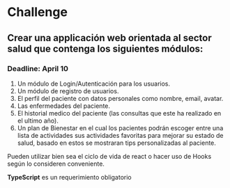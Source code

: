 # Challenge
## Crear una applicación web orientada al sector salud que contenga los siguientes módulos:
### Deadline: April 10

1. Un módulo de Login/Autenticación para los usuarios.
2. Un módulo de registro de usuarios.
3. El perfil del paciente con datos personales como nombre, email, avatar.
4. Las enfermedades del paciente.
5. El historial medico del paciente (las consultas que este ha realizado en el ultimo
año).
6. Un plan de Bienestar en el cual los pacientes podrán escoger entre una lista de
actividades sus actividades favoritas para mejorar su estado de salud, basado
en estos se mostraran tips personalizadas al paciente.

Pueden utilizar bien sea el ciclo de vida de react o hacer uso de Hooks según lo consideren conveniente.

**TypeScript** es un requerimiento obligatorio
